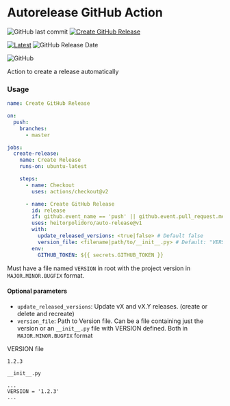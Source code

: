 # Autorelease GitHub Action
![GitHub last commit](https://img.shields.io/github/last-commit/heitorpolidoro/auto-release)
[![Create GitHub Release](https://github.com/heitorpolidoro/auto-release/actions/workflows/auto-release.yml/badge.svg)](https://github.com/heitorpolidoro/auto-release/actions/workflows/auto-release.yml)

[![Latest](https://img.shields.io/github/release/heitorpolidoro/auto-release.svg?label=latest)](https://github.com/heitorpolidoro/auto-release/releases/latest)
![GitHub Release Date](https://img.shields.io/github/release-date/heitorpolidoro/auto-release)

![GitHub](https://img.shields.io/github/license/heitorpolidoro/auto-release)

Action to create a release automatically

### Usage
```yaml
name: Create GitHub Release

on:
  push:
    branches:
      - master

jobs:
  create-release:
    name: Create Release
    runs-on: ubuntu-latest

    steps:
      - name: Checkout
        uses: actions/checkout@v2

      - name: Create GitHub Release
        id: release
        if: github.event_name == 'push' || github.event.pull_request.merged == true
        uses: heitorpolidoro/auto-release@v1
        with:
          update_released_versions: <true|false> # Default false
          version_file: <filename|path/to/__init__.py> # Default: "VERSION"
        env:
          GITHUB_TOKEN: ${{ secrets.GITHUB_TOKEN }}
```

Must have a file named `VERSION` in root with the project version in `MAJOR.MINOR.BUGFIX` format.
#### Optional parameters
- `update_released_versions`: Update vX and vX.Y releases. (create or delete and recreate)
- `version_file`: Path to Version file. Can be a file containing just the version or an `__init__.py` file with VERSION 
  defined. Both in `MAJOR.MINOR.BUGFIX` format  

VERSION file
```
1.2.3
```

`__init__.py`
```
...
VERSION = '1.2.3'
...
```
